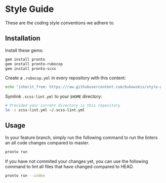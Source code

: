 # Style Guide

These are the coding style conventions we adhere to.

## Installation

Install these gems:

```bash
gem install pronto
gem install pronto-rubocop
gem install pronto-scss
```

Create a `.rubocop.yml` in every repository with this content:

```bash
echo "inherit_from: https://raw.githubusercontent.com/bukowskis/style-guide/master/rubocop.yml" > .rubocop.yml
```

Symlink `.scss-lint.yml` to your `$HOME` directory:

```bash
# Provided your current directory is this repository
ln -s scss-lint.yml ~/.scss-lint.yml
```

## Usage

In your feature branch, simply run the following command to run the linters an all code
changes compared to master.

```bash
pronto run
```

If you have not commited your changes yet, you can use the following command to lint
all files that have changed compared to HEAD.

```bash
pronto run --index
```
